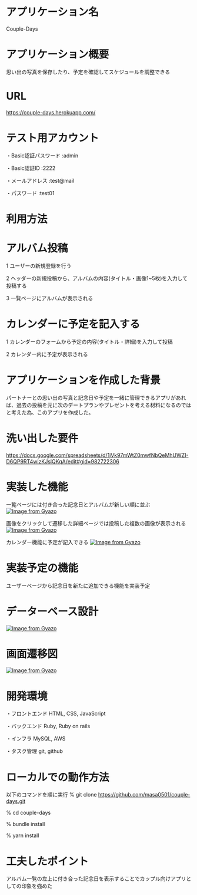 # アプリケーション名
Couple-Days
# アプリケーション概要
思い出の写真を保存したり、予定を確認してスケジュールを調整できる
# URL
https://couple-days.herokuapp.com/
# テスト用アカウント
・Basic認証パスワード :admin

・Basic認証ID :2222

・メールアドレス :test@mail

・パスワード :test01
# 利用方法
# アルバム投稿
1 ユーザーの新規登録を行う

2 ヘッダーの新規投稿から、アルバムの内容(タイトル・画像1~5枚)を入力して投稿する

3 一覧ページにアルバムが表示される
# カレンダーに予定を記入する
1 カレンダーのフォームから予定の内容(タイトル・詳細)を入力して投稿

2 カレンダー内に予定が表示される
# アプリケーションを作成した背景
パートナーとの思い出の写真と記念日や予定を一緒に管理できるアプリがあれば、過去の投稿を元に次のデートプランやプレゼントを考える材料になるのではと考えた為、このアプリを作成した。
# 洗い出した要件
https://docs.google.com/spreadsheets/d/1jVk97mWtZ0mwfNbQeMhUWZI-D6QP9RT4wizKJslQKqA/edit#gid=982722306
# 実装した機能
一覧ページには付き合った記念日とアルバムが新しい順に並ぶ
[![Image from Gyazo](https://i.gyazo.com/384261c988e4b149433aa77c8100704e.jpg)](https://gyazo.com/384261c988e4b149433aa77c8100704e)

画像をクリックして遷移した詳細ページでは投稿した複数の画像が表示される
[![Image from Gyazo](https://i.gyazo.com/ec1615c312097015fe8da4a17365ca2c.jpg)](https://gyazo.com/ec1615c312097015fe8da4a17365ca2c)

カレンダー機能に予定が記入できる
[![Image from Gyazo](https://i.gyazo.com/fe99cf3c383600d5d4be95d85dc7b2ea.png)](https://gyazo.com/fe99cf3c383600d5d4be95d85dc7b2ea)

# 実装予定の機能
ユーザーページから記念日を新たに追加できる機能を実装予定
# データーベース設計
[![Image from Gyazo](https://i.gyazo.com/2246b827f0201d8adf5b7fb43feaa0a9.png)](https://gyazo.com/2246b827f0201d8adf5b7fb43feaa0a9)
# 画面遷移図
[![Image from Gyazo](https://i.gyazo.com/0e6cbc954caae14ff90e5faedd98cae0.png)](https://gyazo.com/0e6cbc954caae14ff90e5faedd98cae0)
# 開発環境
・フロントエンド HTML, CSS, JavaScript

・バックエンド Ruby, Ruby on rails

・インフラ MySQL, AWS

・タスク管理 git, github
# ローカルでの動作方法
以下のコマンドを順に実行
% git clone https://github.com/masa0501/couple-days.git

% cd couple-days

% bundle install

% yarn install
# 工夫したポイント
アルバム一覧の左上に付き合った記念日を表示することでカップル向けアプリとしての印象を強めた